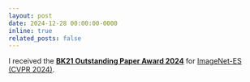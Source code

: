 ```yaml
---
layout: post
date: 2024-12-28 00:00:00-0000
inline: true
related_posts: false
---
```

I received the <b><a href="https://gsds.snu.ac.kr/2024년도-「bk21-우수논문상」/">BK21 Outstanding Paper Award 2024</a></b> for <a href="https://openaccess.thecvf.com/content/CVPR2024/html/Baek_Unexplored_Faces_of_Robustness_and_Out-of-Distribution_Covariate_Shifts_in_Environment_CVPR_2024_paper.html">ImageNet-ES (CVPR 2024)</a>.